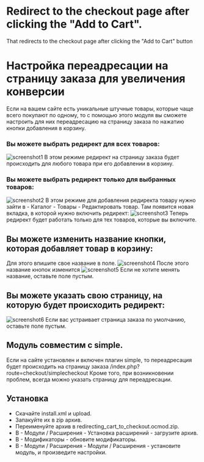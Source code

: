# Redirect to the checkout page after clicking the "Add to Cart".
That redirects to the checkout page after clicking the "Add to Cart" button

# Настройка переадресации на страницу заказа для увеличения конверсии
Если на вашем сайте есть уникальные штучные товары, которые чаще всего покупают по одному, то с помощью этого модуля вы сможете настроить для них переадресацию на страницу заказа по нажатию кнопки добавления в корзину.

### Вы можете выбрать редирект для всех товаров:
![screenshot1](https://user-images.githubusercontent.com/106067946/180040911-6864da59-1808-462a-b6a9-9eaeb872e50b.jpg)
В этом режиме редирект на страницу заказа будет происходить для любого товара при его добавлении в корзину.

### Вы можете выбрать редирект только для выбранных товаров:
![screenshot2](https://user-images.githubusercontent.com/106067946/180041504-63980f1a-aa66-4e45-8a12-03c3b672a94b.jpg)
В этом режиме для добавления редиректа товару нужно зайти в - Каталог - Товары - Редактировать товар.
Там появится новая вкладка, в которой нужно включить редирект:
![screenshot3](https://user-images.githubusercontent.com/106067946/180043040-33d5eae8-ced3-48c0-850b-32e1d70a6b24.jpg)
Теперь редирект будет работать только для тех товаров, которые вы включите.

## Вы можете изменить название кнопки, которая добавляет товар в корзину:
Для этого впишите свое название в поле. 
![screenshot4](https://user-images.githubusercontent.com/106067946/180058733-a6a96e8e-87f8-4c1e-896f-c77f8f2564d6.jpg)
После этого название кнопок изменится
![screenshot5](https://user-images.githubusercontent.com/106067946/180059313-677e62bc-c52e-4a19-a129-97a9ce15ebd7.jpg)
Если не хотите менять название, оставьте поле пустым.

## Вы можете указать свою страницу, на которую будет происходить редирект:
![screenshot6](https://user-images.githubusercontent.com/106067946/180060274-75eb8767-4bca-4492-aec6-749cde4ea955.jpg)
Если вас устраивает страница заказа по умолчанию, оставьте поле пустым.

## Модуль совместим с simple.
Если на сайте установлен и включен плагин simple, то переадресация будет происходить на страницу заказа /index.php?route=checkout/simplecheckout
Кроме того, при возникновении проблем, всегда можно указать страницу для переадресации.

## Установка
* Скачайте install.xml и upload. 
* Запакуйте их в zip архив. 
* Переименуйте архив в redirecting_cart_to_checkout.ocmod.zip.
* В - Модули / Расширения - Установка расширений  - загрузите архив.
* В - Модификаторы - обновите модификаторы.
* В - Модули / Расширения - Модули / Расширения - установите модуль, и произведите настройки.
